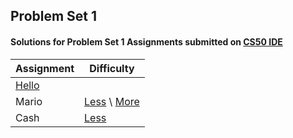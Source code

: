 ## Problem Set 1 
#### Solutions for Problem Set 1 Assignments submitted on [CS50 IDE](https://ide.cs50.io/)
| Assignment | Difficulty |
| ---------- | ---------- |
| [Hello](https://cs50.harvard.edu/x/2020/psets/1/hello/) |  |
| Mario | [Less](https://cs50.harvard.edu/x/2020/psets/1/mario/less/) \ [More](https://cs50.harvard.edu/x/2020/psets/1/mario/more/)|
| Cash | [Less](https://cs50.harvard.edu/x/2020/psets/1/cash/) |
